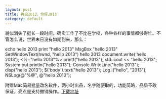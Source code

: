 ```yaml
---
layout: post
title: 再见2012，你好2013
category: default
---
```


貌似消失了挺长一段时间，确实工作了不比在学校，各种各样的事情都够得忙。不管怎么说，世界末日没有如期到来，那么：

echo hello 2013
print "hello 2013"
MsgBox "hello 2013"
SetWindowText(hwnd, "hello 2013")
hello 2013
document.write('hello 2013');
<%="hello 2013"%>
printf("hello 2013");
std::cout << "hello 2013";
System.out.println("hello 2013");
Console.WriteLine("hello 2013");
disp("hello 2013");
$('body').text("hello 2013");
Log.i("hello", "2013");
NSLog(@"%@", @"hello 2013");

附赠Mac简易批量改名软件，两小时出品，名字随便取的，功能简略，品质不敢保证，亮点是支持撤销操作。[下载地址](http://res.toraleap.com/attachments/Fluctlight.dmg)
